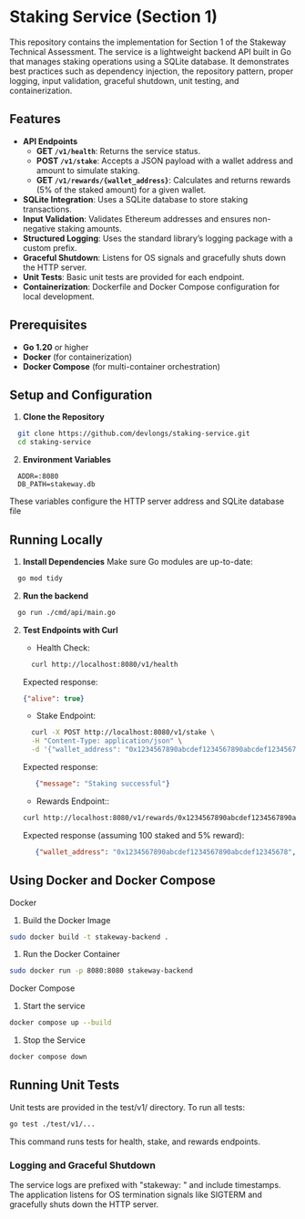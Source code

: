 # Staking Service (Section 1)

This repository contains the implementation for Section 1 of the Stakeway Technical Assessment. The service is a lightweight backend API built in Go that manages staking operations using a SQLite database. It demonstrates best practices such as dependency injection, the repository pattern, proper logging, input validation, graceful shutdown, unit testing, and containerization.

## Features

- **API Endpoints**
  - **GET `/v1/health`**: Returns the service status.
  - **POST `/v1/stake`**: Accepts a JSON payload with a wallet address and amount to simulate staking.
  - **GET `/v1/rewards/{wallet_address}`**: Calculates and returns rewards (5% of the staked amount) for a given wallet.
- **SQLite Integration**: Uses a SQLite database to store staking transactions.
- **Input Validation**: Validates Ethereum addresses and ensures non-negative staking amounts.
- **Structured Logging**: Uses the standard library’s logging package with a custom prefix.
- **Graceful Shutdown**: Listens for OS signals and gracefully shuts down the HTTP server.
- **Unit Tests**: Basic unit tests are provided for each endpoint.
- **Containerization**: Dockerfile and Docker Compose configuration for local development.


## Prerequisites

- **Go 1.20** or higher
- **Docker** (for containerization)
- **Docker Compose** (for multi-container orchestration)

## Setup and Configuration

1. **Clone the Repository**
 ```bash
   git clone https://github.com/devlongs/staking-service.git
   cd staking-service
```
2. **Environment Variables**
 ```dotenv
   ADDR=:8080
   DB_PATH=stakeway.db
```
These variables configure the HTTP server address and SQLite database file

## Running Locally
1. **Install Dependencies**
Make sure Go modules are up-to-date:
 ```bash
   go mod tidy
```

2. **Run the backend**
 ```bash
   go run ./cmd/api/main.go
```

2. **Test Endpoints with Curl**
   - Health Check:
   ```bash
     curl http://localhost:8080/v1/health
   ```
   Expected response:
   ```json
   {"alive": true}
   ```

    - Stake Endpoint:
   ```bash
     curl -X POST http://localhost:8080/v1/stake \
     -H "Content-Type: application/json" \
     -d '{"wallet_address": "0x1234567890abcdef1234567890abcdef12345678", "amount": 100}'
   ```
   Expected response:
   ```json
      {"message": "Staking successful"}
   ```

    - Rewards Endpoint::
   ```bash
   curl http://localhost:8080/v1/rewards/0x1234567890abcdef1234567890abcdef12345678
   ```
   Expected response (assuming 100 staked and 5% reward):
   ```json
      {"wallet_address": "0x1234567890abcdef1234567890abcdef12345678", "rewards": 5}
   ```


## Using Docker and Docker Compose
Docker
1. Build the Docker Image
```bash
sudo docker build -t stakeway-backend .
```

1. Run the Docker Container
```bash
sudo docker run -p 8080:8080 stakeway-backend
```

Docker Compose
1. Start the service
```bash
docker compose up --build
```

1. Stop the Service
```bash
docker compose down
```

## Running Unit Tests
Unit tests are provided in the test/v1/ directory. To run all tests:
```bash
go test ./test/v1/...
```
This command runs tests for health, stake, and rewards endpoints.

### Logging and Graceful Shutdown
The service logs are prefixed with "stakeway: " and include timestamps. The application listens for OS termination signals like SIGTERM and gracefully shuts down the HTTP server.